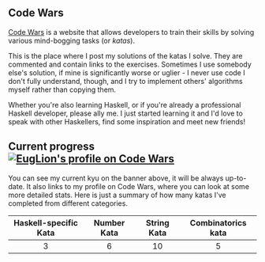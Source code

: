 ## Code Wars
[Code Wars][1] is a website that allows developers to train their skills by solving various mind-bogging tasks (or _katas_).

This is the place where I post my solutions of the katas I solve. They are commented and contain links to the exercises. Sometimes I use somebody else's solution, if mine is significantly worse or uglier - I never use code I don't fully understand, though, and I try to implement others' algorithms myself rather than copying them.

Whether you're also learning Haskell, or if you're already a professional Haskell developer, please ally me. I just started learning it and I'd love to speak with other Haskellers, find some inspiration and meet new friends!

## Current progress &nbsp;&nbsp; [![EugLion's profile on Code Wars][3]][2]
 You can see my current kyu on the banner above, it will be always up-to-date. It also links to my profile on Code Wars, where you can look at some more detailed stats. Here is just a summary of how many katas I've completed from different categories.

| Haskell-specific Kata | Number Kata | String Kata | Combinatorics kata |
| :-------------------: | :---------: | :---------: | :----------------: |
| 3                     | 6           | 10          | 5                  |

[1]: https://www.codewars.com/
[2]: https://www.codewars.com/users/EugLion
[3]: https://www.codewars.com/users/EugLion/badges/micro
